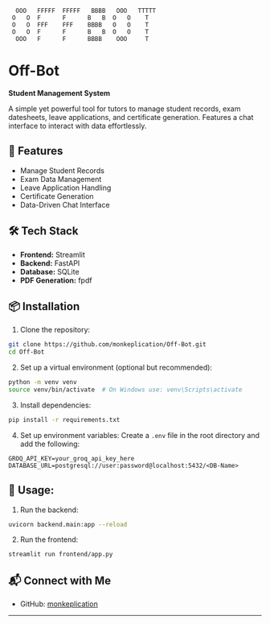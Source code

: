 ```
  OOO   FFFFF  FFFFF   BBBB   OOO   TTTTT
 O   O  F      F      B   B  O   O    T  
 O   O  FFF    FFF    BBBB   O   O    T  
 O   O  F      F      B   B  O   O    T  
  OOO   F      F      BBBB    OOO     T  
```

# Off-Bot

**Student Management System**

A simple yet powerful tool for tutors to manage student records, exam datesheets, leave applications, and certificate generation. Features a chat interface to interact with data effortlessly.

## 🚀 Features
- Manage Student Records
- Exam Data Management
- Leave Application Handling
- Certificate Generation
- Data-Driven Chat Interface

## 🛠 Tech Stack
- **Frontend:** Streamlit
- **Backend:** FastAPI
- **Database:** SQLite
- **PDF Generation:** fpdf

## 📦 Installation

1. Clone the repository:

```bash
git clone https://github.com/monkeplication/Off-Bot.git
cd Off-Bot
```

2. Set up a virtual environment (optional but recommended):

```bash
python -m venv venv
source venv/bin/activate  # On Windows use: venv\Scripts\activate
```

3. Install dependencies:

```bash
pip install -r requirements.txt
```

4. Set up environment variables: Create a `.env` file in the root directory and add the following:

```
GROQ_API_KEY=your_groq_api_key_here
DATABASE_URL=postgresql://user:password@localhost:5432/<DB-Name>
```

## 📌 Usage:

1. Run the backend:
```bash
uvicorn backend.main:app --reload
```

2. Run the frontend:
```bash
streamlit run frontend/app.py
```

## 📬 Connect with Me
- GitHub: [monkeplication](https://github.com/monkeplication)

---

